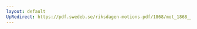 ```yaml
---
layout: default
UpRedirect: https://pdf.swedeb.se/riksdagen-motions-pdf/1868/mot_1868__ak__00204/mot_1868__ak__00204_005.pdf
---
```

